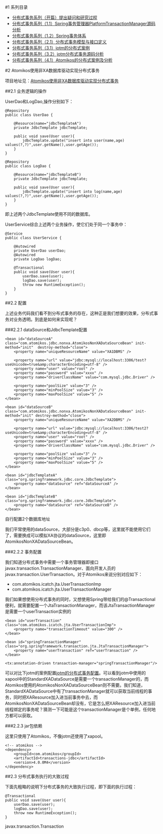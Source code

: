 #1 系列目录

-	[分布式事务系列（开篇）提出疑问和研究过程](http://my.oschina.net/pingpangkuangmo/blog/413518)
-	[分布式事务系列（1.1）Spring事务管理器PlatformTransactionManager源码分析](http://my.oschina.net/pingpangkuangmo/blog/415162)
-	[分布式事务系列（1.2）Spring事务体系](http://my.oschina.net/pingpangkuangmo/blog/416038)
-	[分布式事务系列（2.1）分布式事务模型与接口定义](http://my.oschina.net/pingpangkuangmo/blog/417479)
-	[分布式事务系列（3.1）jotm的分布式案例](http://my.oschina.net/pingpangkuangmo/blog/419374)
-	[分布式事务系列（3.2）jotm分布式事务源码分析](http://my.oschina.net/pingpangkuangmo/blog/420831)
-	[分布式事务系列（4.1）Atomikos的分布式案例及分析](http://my.oschina.net/pingpangkuangmo/blog/420831)

#2 Atomikos使用非XA数据库驱动实现分布式事务

项目地址见：[Atomikos使用非XA数据库驱动实现分布式事务]()

##2.1 业务逻辑的操作

UserDao和LogDao,操作分别如下：

	@Repository
	public class UserDao {
	
		@Resource(name="jdbcTemplateA")
		private JdbcTemplate jdbcTemplate;
		
		public void save(User user){
			jdbcTemplate.update("insert into user(name,age) values(?,?)",user.getName(),user.getAge());
		}
	}

	@Repository
	public class LogDao {
	
		@Resource(name="jdbcTemplateB")
		private JdbcTemplate jdbcTemplate;
		
		public void save(User user){
			jdbcTemplate.update("insert into log(name,age) values(?,?)",user.getName(),user.getAge());
		}
	}

即上述两个JdbcTemplate使用不同的数据库。

UserService综合上述两个业务操作，使它们处于同一个事务中：

	@Service
	public class UserService {
		
		@Autowired
		private UserDao userDao;
		@Autowired
		private LogDao logDao;
		
		@Transactional
		public void save(User user){
			userDao.save(user);
			logDao.save(user);
			throw new RuntimeException();
		}
	}

##2.2 配置

上述业务代码我们看不到分布式事务的存在，这种正是我们想要的效果，分布式事务对业务透明。到底是如何来实现呢？

###2.2.1 dataSource和JdbcTemplate配置

	<bean id="dataSourceA" class="com.atomikos.jdbc.nonxa.AtomikosNonXADataSourceBean" init-method="init"  destroy-method="close">
        <property name="uniqueResourceName" value="XA1DBMS" />  
        
       	<property name="url" value="jdbc:mysql://localhost:3306/test?useUnicode=true&amp;characterEncoding=utf-8" /> 
       	<property name="user" value="root" /> 
       	<property name="password" value="xxxx" /> 
       	<property name="driverClassName" value="com.mysql.jdbc.Driver" /> 
       	
        <property name="poolSize" value="3" />  
        <property name="minPoolSize" value="3" />  
        <property name="maxPoolSize" value="5" />
    </bean>

	<bean id="dataSourceB" class="com.atomikos.jdbc.nonxa.AtomikosNonXADataSourceBean" init-method="init" destroy-method="close">   
        <property name="uniqueResourceName" value="XA2DBMS" />  

        <property name="url" value="jdbc:mysql://localhost:3306/test2?useUnicode=true&amp;characterEncoding=utf-8" /> 
       	<property name="user" value="root" /> 
       	<property name="password" value="xxxx" /> 
       	<property name="driverClassName" value="com.mysql.jdbc.Driver" /> 
       	 
        <property name="poolSize" value="3" />  
        <property name="minPoolSize" value="3" />  
        <property name="maxPoolSize" value="5" /> 
    </bean>

	<bean id="jdbcTemplateA" class="org.springframework.jdbc.core.JdbcTemplate">  
        <property name="dataSource" ref="dataSourceA" />  
    </bean>  
  
    <bean id="jdbcTemplateB" class="org.springframework.jdbc.core.JdbcTemplate">  
        <property name="dataSource" ref="dataSourceB" />  
    </bean>

自行配置2个数据库地址

我们平常使用的dataSource，大部分是c3p0、dbcp等，这里就不能使用它们了，需要换成可以模拟XA协议的dataSource，这里即AtomikosNonXADataSourceBean。

###2.2.2 事务配置

我们知道分布式事务中需要一个事务管理器即接口javax.transaction.TransactionManager、面向开发人员的javax.transaction.UserTransaction。对于Atomikos来说分别对应如下：

-	com.atomikos.icatch.jta.UserTransactionImp
-	com.atomikos.icatch.jta.UserTransactionManager

我们如果想使用分布式事务的同时，又想使用Spring带给我们的@Transactional便利，就需要配置一个JtaTransactionManager，而该JtaTransactionManager是需要一个userTransaction实例的

	<bean id="userTransaction" class="com.atomikos.icatch.jta.UserTransactionImp">  
        <property name="transactionTimeout" value="300" />  
    </bean>  
    
    <bean id="springTransactionManager" class="org.springframework.transaction.jta.JtaTransactionManager">  
        <property name="userTransaction" ref="userTransaction" />   
    </bean>
    
    <tx:annotation-driven transaction-manager="springTransactionManager"/>

可以对比下jotm的案例配置[jotm的分布式事务配置](http://my.oschina.net/pingpangkuangmo/blog/419374#OSC_h2_4)。可以看到jotm中使用的xapool中的StandardXADataSource是需要一个transactionManager的，而Atomikos使用的AtomikosNonXADataSourceBean则不需要。我们知道，StandardXADataSource中有了transactionManager就可以获取当前线程的事务，同时把XAResource加入进当前事务中去，而AtomikosNonXADataSourceBean却没有，它是怎么把XAResource加入进当前线程绑定的事务呢？猜测一下可能是这个transactionManager是个单例，任何地方都可以获取。

###2.2.3 jar包依赖

这里只使用了Atomikos，不像jotm还使用了xapool。

	<!-- atomikos -->
	<dependency>
		<groupId>com.atomikos</groupId>
		<artifactId>transactions-jdbc</artifactId>
		<version>4.0.0M4</version>
	</dependency>

##2.3 分布式事务执行的大致过程

下面先粗略的说明下分布式事务的大致执行过程，即下面的执行过程：

	@Transactional
    public void save(User user){
        userDao.save(user);
        logDao.save(user);
        throw new RuntimeException();
    }

javax.transaction.Transaction